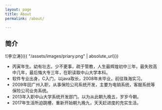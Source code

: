 ```yaml
---
layout: page
title: About
permalink: /about/

---
```


## 简介
![李立涛]({{ "/assets/images/priary.png" | absolute_url}})


* 丙寅年生。幼有壮志，少不更事，疏于管教，人生最辉煌初中三年，最失败高中几年，最后悔大专三年，在职读取中山大学本科。
* 软件专业出身，C入门，以java取长，2008年未毕业，前往珠海实习。
* 2009年回广州入职，从事保险公司系统开发，主要为电销系统，客服系统等保险公司业务系统。
* 2013年入职中山大学系统开发部门。以为从此朝九晚五，岁岁今朝。
* 2017年生活所迫跳槽，重新开始朝九晚九，天天赶进度的充实生活。



[jekyll-organization]: https://github.com/jekyll
